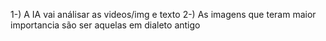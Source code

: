 1-) A IA vai análisar as videos/img e texto 
2-) As imagens que teram maior importancia são ser aquelas em dialeto antigo
